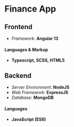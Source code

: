 # Finance App

## Frontend

- *Framework*: **Angular 13**

#### Languages & Markup

- **Typescript, SCSS, HTML5** 



## Backend

- *Server Environment*: **NodeJS**
- *Web Framework*: **ExpressJS**
- *Database*: **MongoDB**

#### Languages

- **JavaScript (ES6)**
